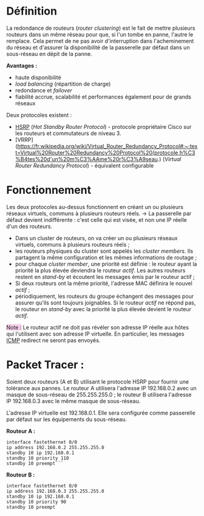 
# Définition 

La redondance de routeurs (*router clustering*) est le fait de mettre plusieurs routeurs dans un même réseau pour que, si l'un tombe en panne, l'autre le remplace. Cela permet de ne pas avoir d'interruption dans l'acheminement du réseau et d'assurer la disponibilité de la passerelle par défaut dans un sous-réseau en dépit de la panne.

**Avantages :**
- haute disponibilité 
- *load balancing* (répartition de charge)
- redondance et *failover* 
- fiabilité accrue, scalabilité et performances également pour de grands réseaux

Deux protocoles existent : 
- [HSRP](https://fr.wikipedia.org/wiki/Hot_Standby_Router_Protocol) (*Hot Standby Router Protocol*) - protocole propriétaire Cisco sur les routeurs et commutateurs de niveau 3.
- [VRRP](https://fr.wikipedia.org/wiki/Virtual_Router_Redundancy_Protocol#:~:text=Virtual%20Router%20Redundancy%20Protocol%20(protocole,h%C3%B4tes%20d'un%20m%C3%AAme%20r%C3%A9seau.) (*Virtual Router Redundancy Protocol*) - équivalent configurable 

# Fonctionnement 

Les deux protocoles au-dessus fonctionnent en créant un ou plusieurs réseaux virtuels, communs à plusieurs routeurs réels. 
-> La passerelle par défaut devient indifférente : c'est celle qui est visée, et non une IP réelle d'un des routeurs.

- Dans un cluster de routeurs, on va créer un ou plusieurs réseaux virtuels, communs à plusieurs routeurs réels ; 
- les routeurs physiques du cluster sont appelés les *cluster members*. Ils partagent la même configuration et les mêmes informations de routage ; 
- pour chaque *cluster member*, une priorité est définie : le routeur ayant la priorité la plus élevée deviendra le routeur *actif*. Les autres routeurs restent en *stand-by* et écoutent les messages émis par le routeur actif ;
- Si deux routeurs ont la même priorité, l'adresse MAC définira le nouvel *actif* ;
- périodiquement, les routeurs du groupe échangent des messages pour assurer qu'ils sont toujours joignables. Si le routeur *actif* ne répond pas, le routeur en *stand-by* avec la priorité la plus élevée devient le routeur *actif*.

<span style="background:rgba(240, 167, 216, 0.55)">Note :</span> Le routeur actif ne doit pas révéler son adresse IP réelle aux hôtes qui l'utilisent avec son adresse IP virtuelle. En particulier, les messages [ICMP](https://fr.wikipedia.org/wiki/Internet_Control_Message_Protocol) redirect ne seront pas envoyés.

# Packet Tracer :

Soient deux routeurs (A et B) utilisant le protocole HSRP pour fournir une tolérance aux pannes. Le routeur A utilisera l'adresse IP 192.168.0.2 avec un masque de sous-réseau de 255.255.255.0 ; le routeur B utilisera l'adresse IP 192.168.0.3 avec le même masque de sous-réseau.

L'adresse IP virtuelle est 192.168.0.1. Elle sera configurée comme passerelle par défaut sur les équipements du sous-réseau.

**Routeur A :**
```text
interface fastethernet 0/0
ip address 192.168.0.2 255.255.255.0
standby 10 ip 192.168.0.1
standby 10 priority 110 
standby 10 preempt```
```

**Routeur B :**
```
interface fastethernet 0/0
ip address 192.168.0.3 255.255.255.0
standby 10 ip 192.168.0.1
standby 10 priority 90
standby 10 preempt
```